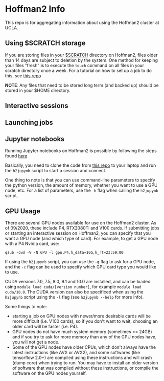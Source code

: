# Hoffman2 Info
This repo is for aggregating information about using the Hoffman2 cluster at UCLA.

## Using $SCRATCH storage
If you are storing files in your [$SCRATCH](https://www.hoffman2.idre.ucla.edu/data-storage/#SCRATCH) directory on Hoffman2, files older than 14 days are subject to deletion by the system. One method for keeping your files "fresh" is to execute the `touch` command on all files in your scratch directory once a week. For a tutorial on how to set up a job to do this, see [this repo](https://github.com/brianhill11/touch) 

**NOTE**: Any files that need to be stored long term (and backed up) should be stored in your $HOME directory.  

## Interactive sessions

## Launching jobs

## Jupyter notebooks

Running Jupyter notebooks on Hoffman2 is possible by following the steps found [here](https://www.hoffman2.idre.ucla.edu/access/jupyter-notebook/#Starting_a_Jupyter_Notebook_on_the_Hoffman2_cluster_displaying_it_on_your_local_web-browser)

Basically, you need to clone the code from [this repo](https://gitlab.idre.ucla.edu/dauria/jupyter-notebook.git) to your laptop and run the `h2jupynb` script to start a session and connect. 

One thing to note is that you can use command-line parameters to specify the python version, the amount of memory, whether you want to use a GPU node, etc. For a list of parameters, use the `-h` flag when calling the `h2jupynb` script.

## GPU Usage

There are several GPU nodes available for use on the Hoffman2 cluster. As of 09/2020, these include P4, RTX2080Ti and V100 cards. If submitting jobs or starting an interactive session on Hoffman2, you can specify that you want a GPU node (and which type of card). For example, to get a GPU node with a P4 Nvidia card, use:

```
qsub -cwd -V -N GPU -l gpu,P4,h_data=16G,h_rt=23:59:00
```

If using the `h2jupynb` script, you can use the `-g` flag to ask for a GPU node, and the `-c` flag can be used to specify which GPU card type you would like to use. 

CUDA versions 7.0, 7.5, 8.0, 9.1 and 10.0 are installed, and can be loaded using `module load cuda/[version number]`, for example `module load cuda/10.0`. The CUDA version can also be specificed when using the `h2jupynb` script using the `-l` flag (see `h2jupynb --help` for more info).

Some things to note: 
- starting a job on GPU nodes with newer/more desirable cards will be more difficult (i.e. V100 cards), so if you don't want to wait, choosing an older card will be faster (i.e. P4). 
- GPU nodes do not have much system memory (sometimes <= 24GB) and if you try to ask for more memory than any of the GPU nodes have, you will not get a node. 
- Some of the GPU nodes have older CPUs, which don't always have the latest instructions (like AVX or AVX2), and some softwares (like tensorflow 2.0+) are compiled using these instructions and will crash (dump core) when trying to run. You may have to install an older version of software that was compiled without these instructions, or compile the software on the GPU nodes yourself. 
